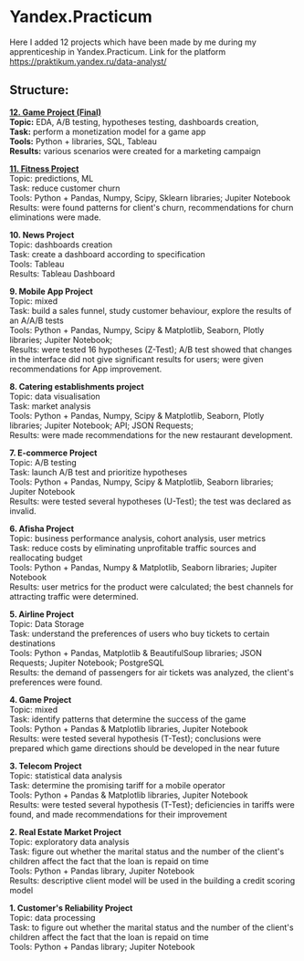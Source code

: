 # Yandex.Practicum
 Here I added 12 projects which have been made by me during my apprenticeship in Yandex.Practicum. 
 Link for the platform https://praktikum.yandex.ru/data-analyst/

## Structure:

**[12. Game Project (Final)](12.%20Game%20Project%20(Final)/README.md)** <br />
**Topic:** EDA, A/B testing, hypotheses testing, dashboards creation,<br />
**Task:** perform a monetization model for a game app<br />
**Tools:** Python + libraries, SQL, Tableau<br />
**Results:** various scenarios were created for a marketing campaign<br />

**[11. Fitness Project](/11.%20Fitness%20Project/README.md)** <br />
Topic: predictions, ML<br />
Task: reduce customer churn<br />
Tools: Python + Pandas, Numpy, Scipy, Sklearn libraries; Jupiter Notebook<br />
Results: were found patterns for client's churn, recommendations for churn eliminations were made.<br />

**10. News Project**<br />
Topic: dashboards creation<br />
Task: create a dashboard according to specification<br />
Tools: Tableau<br />
Results: Tableau Dashboard<br />

**9. Mobile App Project**<br />
Topic: mixed<br />
Task: build a sales funnel, study customer behaviour, explore the results of an A/A/B tests<br />
Tools: Python + Pandas, Numpy, Scipy & Matplotlib, Seaborn, Plotly libraries; Jupiter Notebook;<br />
Results: were tested 16 hypotheses (Z-Test); A/B test showed that changes in the interface did not give significant results for users; were given recommendations for App improvement.<br />

**8. Catering establishments project**<br />
Topic: data visualisation<br />
Task: market analysis<br />
Tools: Python + Pandas, Numpy, Scipy & Matplotlib, Seaborn, Plotly libraries; Jupiter Notebook; API; JSON Requests;<br />
Results: were made recommendations for the new restaurant development.<br />

**7. E-commerce Project**<br />
Topic: A/B testing<br />
Task: launch A/B test and prioritize hypotheses<br />
Tools: Python + Pandas, Numpy, Scipy & Matplotlib, Seaborn libraries; Jupiter Notebook<br />
Results: were tested several hypotheses (U-Test); the test was declared as invalid.<br />

**6. Afisha Project**<br />
Topic: business performance analysis, cohort analysis, user metrics<br />
Task: reduce costs by eliminating unprofitable traffic sources and reallocating budget<br />
Tools: Python + Pandas, Numpy & Matplotlib, Seaborn libraries; Jupiter Notebook<br />
Results: user metrics for the product were calculated; the best channels for attracting traffic were determined.<br />

**5. Airline Project**<br />
Topic: Data Storage<br />
Task: understand the preferences of users who buy tickets to certain destinations<br />
Tools: Python + Pandas, Matplotlib & BeautifulSoup libraries; JSON Requests; Jupiter Notebook; PostgreSQL<br />
Results: the demand of passengers for air tickets was analyzed, the client's preferences were found.<br />

**4. Game Project**<br />
Topic: mixed<br />
Task: identify patterns that determine the success of the game<br />
Tools: Python + Pandas & Matplotlib libraries, Jupiter Notebook<br />
Results: were tested several hypothesis (T-Test); conclusions were prepared which game directions should be developed in the near future<br />

**3. Telecom Project**<br />
Topic: statistical data analysis<br />
Task: determine the promising tariff for a mobile operator<br />
Tools: Python + Pandas & Matplotlib libraries, Jupiter Notebook<br />
Results: were tested several hypothesis (T-Test); deficiencies in tariffs were found, and made recommendations for their improvement<br />

**2. Real Estate Market Project**<br />
Topic: exploratory data analysis<br />
Task: figure out whether the marital status and the number of the client's children affect the fact that the loan is repaid on time<br />
Tools: Python + Pandas library, Jupiter Notebook<br />
Results: descriptive client model will be used in the building a credit scoring model<br />

**1. Customer's Reliability Project**<br />
Topic: data processing<br />
Task: to figure out whether the marital status and the number of the client's children affect the fact that the loan is repaid on time<br />
Tools: Python + Pandas library; Jupiter Notebook<br />

